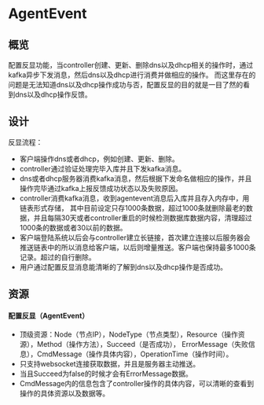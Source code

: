 # AgentEvent
## 概览
配置反显功能，当controller创建、更新、删除dns以及dhcp相关的操作时，通过kafka异步下发消息，然后dns以及dhcp进行消费并做相应的操作。
而这里存在的问题是无法知道dns以及dhcp操作成功与否，配置反显的目的就是一目了然的看到dns以及dhcp操作反馈。

## 设计
反显流程：
* 客户端操作dns或者dhcp，例如创建、更新、删除。
* controller通过验证处理完毕入库并且下发kafka消息。
* dns或者dhcp服务器消费kafka消息，然后根据下发命名做相应的操作，并且操作完毕通过kafka上报反馈成功状态以及失败原因。
* controller消费kafka消息，收到agentevent消息后入库并且存入内存中，用链表形式存储，
其中目前设定只存1000条数据，超过1000条就删除最老的数据，并且每隔30天或者controller重启的时候检测数据库数据内容，清理超过1000条的数据或者30以前的数据。
* 客户端登陆系统以后会与controller建立长链接，首次建立连接以后服务器会推送链表中的所以消息给客户端，以后则增量推送。客户端也保持最多1000条记录。超过的自行删除。
* 用户通过配置反显消息能清晰的了解到dns以及dhcp操作是否成功。

## 资源
#### 配置反显（AgentEvent）
* 顶级资源：Node（节点IP），NodeType（节点类型），Resource（操作资源），Method（操作方法），Succeed（是否成功），
ErrorMessage（失败信息），CmdMessage（操作具体内容），OperationTime（操作时间）。
* 只支持websocket连接获取数据，并且是服务器主动推送。
* 当且Succeed为false的时候才会有ErrorMessage数据。
* CmdMessage内的信息包含了controller操作的具体内容，可以清晰的查看到操作的具体资源以及数据等。


